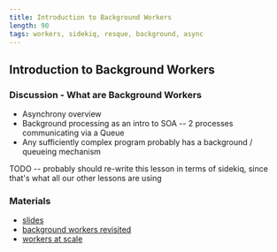 ```yaml
---
title: Introduction to Background Workers
length: 90
tags: workers, sidekiq, resque, background, async
---
```


## Introduction to Background Workers

### Discussion - What are Background Workers

* Asynchrony overview
* Background processing as an intro to SOA -- 2 processes communicating via a Queue
* Any sufficiently complex program probably has a background / queueing mechanism

TODO -- probably should re-write this lesson in terms of sidekiq, since that's what
all our other lessons are using

### Materials

* [slides](https://www.dropbox.com/s/pmf39q8jtzrr07l/Turing%20-%20Introduction%20to%20Workers.key?dl=0)
* [background workers revisited](https://github.com/turingschool/lesson_plans/blob/master/ruby_04-apis_and_scalability/background_workers_revisited.markdown)
* [workers at scale](https://github.com/turingschool/lesson_plans/blob/master/ruby_04-apis_and_scalability/workers_at_scale.markdown)
